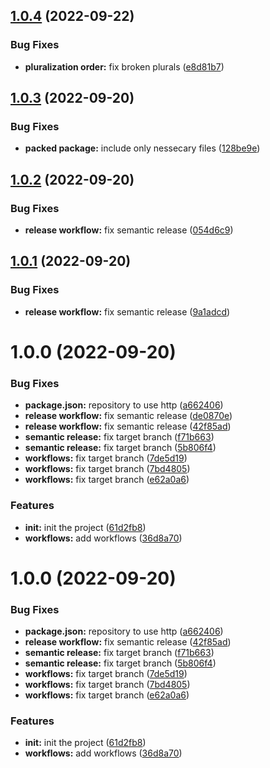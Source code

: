 ## [1.0.4](https://github.com/itaywol/PluralizeLiterals/compare/v1.0.3...v1.0.4) (2022-09-22)


### Bug Fixes

* **pluralization order:** fix broken plurals ([e8d81b7](https://github.com/itaywol/PluralizeLiterals/commit/e8d81b7ea4c03bb4a11ca4a8f8439d965e7d12b9))

## [1.0.3](https://github.com/itaywol/PluralizeLiterals/compare/v1.0.2...v1.0.3) (2022-09-20)


### Bug Fixes

* **packed package:** include only nessecary files ([128be9e](https://github.com/itaywol/PluralizeLiterals/commit/128be9e3ed240534c82ef49dfe14166f40347ca0))

## [1.0.2](https://github.com/itaywol/PluralizeLiterals/compare/v1.0.1...v1.0.2) (2022-09-20)


### Bug Fixes

* **release workflow:** fix semantic release ([054d6c9](https://github.com/itaywol/PluralizeLiterals/commit/054d6c90317b4a154ccdf0e67558c04b54e53177))

## [1.0.1](https://github.com/itaywol/PluralizeLiterals/compare/v1.0.0...v1.0.1) (2022-09-20)


### Bug Fixes

* **release workflow:** fix semantic release ([9a1adcd](https://github.com/itaywol/PluralizeLiterals/commit/9a1adcd292dde28fb606512aa6a3b1bef3b62660))

# 1.0.0 (2022-09-20)


### Bug Fixes

* **package.json:** repository to use http ([a662406](https://github.com/itaywol/PluralizeLiterals/commit/a66240604f3bf4797e6077fb2f16f28e5e4720f1))
* **release workflow:** fix semantic release ([de0870e](https://github.com/itaywol/PluralizeLiterals/commit/de0870e7b94376cb391fa1f4e2e3c41846109591))
* **release workflow:** fix semantic release ([42f85ad](https://github.com/itaywol/PluralizeLiterals/commit/42f85ad9ca8bd5c4709188b041058f0754fef80d))
* **semantic release:** fix target branch ([f71b663](https://github.com/itaywol/PluralizeLiterals/commit/f71b6639a62b75a7f9b36abb3675d6f06f53714b))
* **semantic release:** fix target branch ([5b806f4](https://github.com/itaywol/PluralizeLiterals/commit/5b806f4ce8d96a6f4afca9db0dbe652a2832d732))
* **workflows:** fix target branch ([7de5d19](https://github.com/itaywol/PluralizeLiterals/commit/7de5d1946fb1b2655a9b6af76ab8c7aac50db44a))
* **workflows:** fix target branch ([7bd4805](https://github.com/itaywol/PluralizeLiterals/commit/7bd4805bfbd24be32a60f96d26c80a0e16a98ce0))
* **workflows:** fix target branch ([e62a0a6](https://github.com/itaywol/PluralizeLiterals/commit/e62a0a63689abb6040b2df98dd9b4989ed1f4fba))


### Features

* **init:** init the project ([61d2fb8](https://github.com/itaywol/PluralizeLiterals/commit/61d2fb8f2cd25cd5d30722e15638f7df992592dc))
* **workflows:** add workflows ([36d8a70](https://github.com/itaywol/PluralizeLiterals/commit/36d8a70169b6092f40b9ca3dbb75c3a59668e45a))

# 1.0.0 (2022-09-20)


### Bug Fixes

* **package.json:** repository to use http ([a662406](https://github.com/itaywol/PluralizeLiterals/commit/a66240604f3bf4797e6077fb2f16f28e5e4720f1))
* **release workflow:** fix semantic release ([42f85ad](https://github.com/itaywol/PluralizeLiterals/commit/42f85ad9ca8bd5c4709188b041058f0754fef80d))
* **semantic release:** fix target branch ([f71b663](https://github.com/itaywol/PluralizeLiterals/commit/f71b6639a62b75a7f9b36abb3675d6f06f53714b))
* **semantic release:** fix target branch ([5b806f4](https://github.com/itaywol/PluralizeLiterals/commit/5b806f4ce8d96a6f4afca9db0dbe652a2832d732))
* **workflows:** fix target branch ([7de5d19](https://github.com/itaywol/PluralizeLiterals/commit/7de5d1946fb1b2655a9b6af76ab8c7aac50db44a))
* **workflows:** fix target branch ([7bd4805](https://github.com/itaywol/PluralizeLiterals/commit/7bd4805bfbd24be32a60f96d26c80a0e16a98ce0))
* **workflows:** fix target branch ([e62a0a6](https://github.com/itaywol/PluralizeLiterals/commit/e62a0a63689abb6040b2df98dd9b4989ed1f4fba))


### Features

* **init:** init the project ([61d2fb8](https://github.com/itaywol/PluralizeLiterals/commit/61d2fb8f2cd25cd5d30722e15638f7df992592dc))
* **workflows:** add workflows ([36d8a70](https://github.com/itaywol/PluralizeLiterals/commit/36d8a70169b6092f40b9ca3dbb75c3a59668e45a))
